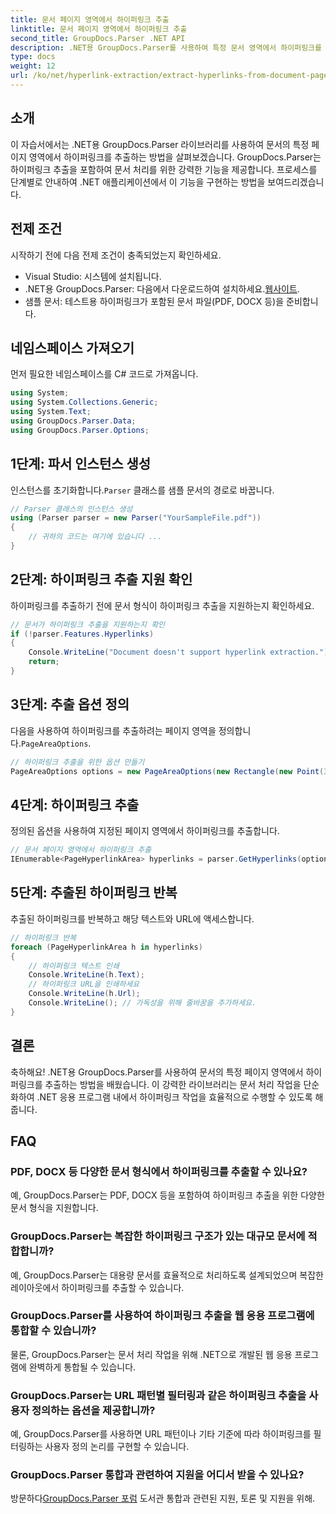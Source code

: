 ```yaml
---
title: 문서 페이지 영역에서 하이퍼링크 추출
linktitle: 문서 페이지 영역에서 하이퍼링크 추출
second_title: GroupDocs.Parser .NET API
description: .NET용 GroupDocs.Parser를 사용하여 특정 문서 영역에서 하이퍼링크를 추출하는 방법을 알아보세요. 문서 처리 능력을 향상시켜 보세요.
type: docs
weight: 12
url: /ko/net/hyperlink-extraction/extract-hyperlinks-from-document-page-area/
---
```

## 소개
이 자습서에서는 .NET용 GroupDocs.Parser 라이브러리를 사용하여 문서의 특정 페이지 영역에서 하이퍼링크를 추출하는 방법을 살펴보겠습니다. GroupDocs.Parser는 하이퍼링크 추출을 포함하여 문서 처리를 위한 강력한 기능을 제공합니다. 프로세스를 단계별로 안내하여 .NET 애플리케이션에서 이 기능을 구현하는 방법을 보여드리겠습니다.
## 전제 조건
시작하기 전에 다음 전제 조건이 충족되었는지 확인하세요.
- Visual Studio: 시스템에 설치됩니다.
- .NET용 GroupDocs.Parser: 다음에서 다운로드하여 설치하세요.[웹사이트](https://releases.groupdocs.com/parser/net/).
- 샘플 문서: 테스트용 하이퍼링크가 포함된 문서 파일(PDF, DOCX 등)을 준비합니다.

## 네임스페이스 가져오기
먼저 필요한 네임스페이스를 C# 코드로 가져옵니다.
```csharp
using System;
using System.Collections.Generic;
using System.Text;
using GroupDocs.Parser.Data;
using GroupDocs.Parser.Options;
```
## 1단계: 파서 인스턴스 생성
 인스턴스를 초기화합니다.`Parser` 클래스를 샘플 문서의 경로로 바꿉니다.
```csharp
// Parser 클래스의 인스턴스 생성
using (Parser parser = new Parser("YourSampleFile.pdf"))
{
    // 귀하의 코드는 여기에 있습니다 ...
}
```
## 2단계: 하이퍼링크 추출 지원 확인
하이퍼링크를 추출하기 전에 문서 형식이 하이퍼링크 추출을 지원하는지 확인하세요.
```csharp
// 문서가 하이퍼링크 추출을 지원하는지 확인
if (!parser.Features.Hyperlinks)
{
    Console.WriteLine("Document doesn't support hyperlink extraction.");
    return;
}
```
## 3단계: 추출 옵션 정의
 다음을 사용하여 하이퍼링크를 추출하려는 페이지 영역을 정의합니다.`PageAreaOptions`.
```csharp
// 하이퍼링크 추출을 위한 옵션 만들기
PageAreaOptions options = new PageAreaOptions(new Rectangle(new Point(380, 90), new Size(150, 50)));
```
## 4단계: 하이퍼링크 추출
정의된 옵션을 사용하여 지정된 페이지 영역에서 하이퍼링크를 추출합니다.
```csharp
// 문서 페이지 영역에서 하이퍼링크 추출
IEnumerable<PageHyperlinkArea> hyperlinks = parser.GetHyperlinks(options);
```
## 5단계: 추출된 하이퍼링크 반복
추출된 하이퍼링크를 반복하고 해당 텍스트와 URL에 액세스합니다.
```csharp
// 하이퍼링크 반복
foreach (PageHyperlinkArea h in hyperlinks)
{
    // 하이퍼링크 텍스트 인쇄
    Console.WriteLine(h.Text);
    // 하이퍼링크 URL을 인쇄하세요
    Console.WriteLine(h.Url);
    Console.WriteLine(); // 가독성을 위해 줄바꿈을 추가하세요.
}
```

## 결론
축하해요! .NET용 GroupDocs.Parser를 사용하여 문서의 특정 페이지 영역에서 하이퍼링크를 추출하는 방법을 배웠습니다. 이 강력한 라이브러리는 문서 처리 작업을 단순화하여 .NET 응용 프로그램 내에서 하이퍼링크 작업을 효율적으로 수행할 수 있도록 해줍니다.

## FAQ
### PDF, DOCX 등 다양한 문서 형식에서 하이퍼링크를 추출할 수 있나요?
예, GroupDocs.Parser는 PDF, DOCX 등을 포함하여 하이퍼링크 추출을 위한 다양한 문서 형식을 지원합니다.
### GroupDocs.Parser는 복잡한 하이퍼링크 구조가 있는 대규모 문서에 적합합니까?
예, GroupDocs.Parser는 대용량 문서를 효율적으로 처리하도록 설계되었으며 복잡한 레이아웃에서 하이퍼링크를 추출할 수 있습니다.
### GroupDocs.Parser를 사용하여 하이퍼링크 추출을 웹 응용 프로그램에 통합할 수 있습니까?
물론, GroupDocs.Parser는 문서 처리 작업을 위해 .NET으로 개발된 웹 응용 프로그램에 완벽하게 통합될 수 있습니다.
### GroupDocs.Parser는 URL 패턴별 필터링과 같은 하이퍼링크 추출을 사용자 정의하는 옵션을 제공합니까?
예, GroupDocs.Parser를 사용하면 URL 패턴이나 기타 기준에 따라 하이퍼링크를 필터링하는 사용자 정의 논리를 구현할 수 있습니다.
### GroupDocs.Parser 통합과 관련하여 지원을 어디서 받을 수 있나요?
 방문하다[GroupDocs.Parser 포럼](https://forum.groupdocs.com/c/parser/17) 도서관 통합과 관련된 지원, 토론 및 지원을 위해.